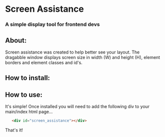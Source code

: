 # Screen Assistance
### A simple display tool for frontend devs

## About:
Screen assistance was created to help better see your layout. The dragabble window displays screen size in width (W) and height (H), element borders and element classes and id's.

## How to install:

## How to use:
It's simple! Once installed you will need to add the following div to your main/index html page...

```html
   <div id="screen_assistance"></div> 
```

That's it!
